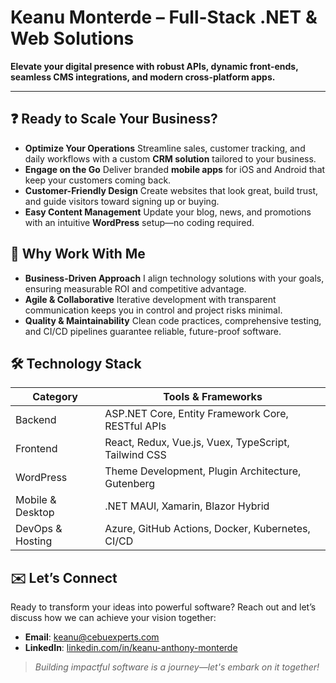 # Keanu Monterde – Full-Stack .NET & Web Solutions

**Elevate your digital presence with robust APIs, dynamic front-ends, seamless CMS integrations, and modern cross-platform apps.**

---

## ❓ Ready to Scale Your Business?

* **Optimize Your Operations**
  Streamline sales, customer tracking, and daily workflows with a custom **CRM solution** tailored to your business.
* **Engage on the Go**
  Deliver branded **mobile apps** for iOS and Android that keep your customers coming back.
* **Customer-Friendly Design**
  Create websites that look great, build trust, and guide visitors toward signing up or buying.
* **Easy Content Management**
  Update your blog, news, and promotions with an intuitive **WordPress** setup—no coding required.

## 🚀 Why Work With Me

* **Business-Driven Approach**
  I align technology solutions with your goals, ensuring measurable ROI and competitive advantage.
* **Agile & Collaborative**
  Iterative development with transparent communication keeps you in control and project risks minimal.
* **Quality & Maintainability**
  Clean code practices, comprehensive testing, and CI/CD pipelines guarantee reliable, future-proof software.

## 🛠️ Technology Stack

| Category         | Tools & Frameworks                                   |
| ---------------- | ---------------------------------------------------- |
| Backend          | ASP.NET Core, Entity Framework Core, RESTful APIs    |
| Frontend         | React, Redux, Vue.js, Vuex, TypeScript, Tailwind CSS |
| WordPress        | Theme Development, Plugin Architecture, Gutenberg    |
| Mobile & Desktop | .NET MAUI, Xamarin, Blazor Hybrid                    |
| DevOps & Hosting | Azure, GitHub Actions, Docker, Kubernetes, CI/CD     |

## ✉️ Let’s Connect

Ready to transform your ideas into powerful software? Reach out and let’s discuss how we can achieve your vision together:

* **Email**: [keanu@cebuexperts.com](mailto:keanu@cebuexperts.com)
* **LinkedIn**: [linkedin.com/in/keanu-anthony-monterde](https://www.linkedin.com/in/keanu-anthony-monterde-797237227/)

> *Building impactful software is a journey—let's embark on it together!*
